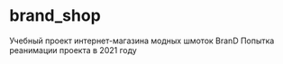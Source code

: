 # brand_shop
Учебный проект интернет-магазина модных шмоток BranD
Попытка реанимации проекта в 2021 году
